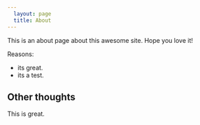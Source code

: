 ```yaml
---
  layout: page
  title: About
---
```


This is an about page about this awesome site.
Hope you love it!

Reasons:
- its great.
- its a test.

## Other thoughts

This is great.
